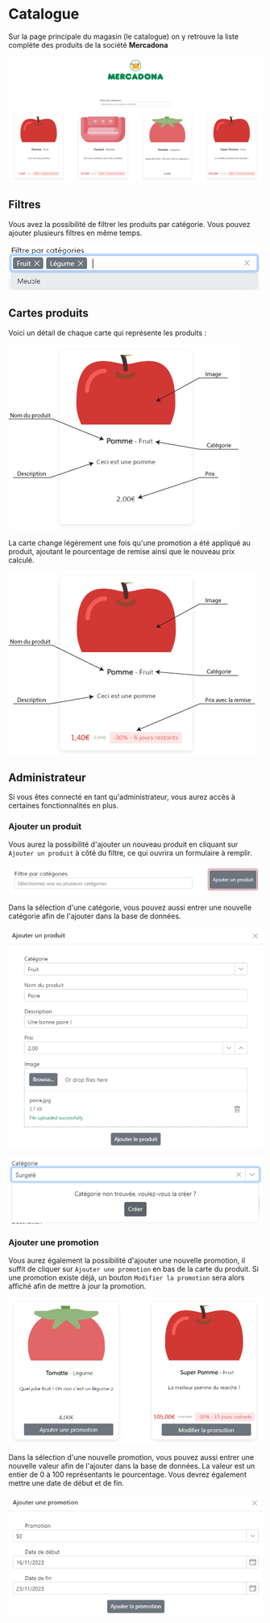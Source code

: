 # Catalogue

Sur la page principale du magasin (le catalogue) on y retrouve la liste complète des produits de la société **Mercadona**

![](catalog.png)

## Filtres

Vous avez la possibilité de filtrer les produits par catégorie. Vous pouvez ajouter plusieurs filtres en même temps.

![](catalog-filter.png)

## Cartes produits

Voici un détail de chaque carte qui représente les produits :

![](product-card.png)

La carte change légèrement une fois qu'une promotion a été appliqué au produit, ajoutant le pourcentage de remise ainsi que le nouveau prix calculé.

![](product-card-promo.png)

## Administrateur

Si vous êtes connecté en tant qu'administrateur, vous aurez accès à certaines fonctionnalités en plus.

### Ajouter un produit

Vous aurez la possibilité d'ajouter un nouveau produit en cliquant sur `Ajouter un produit` à côté du filtre, ce qui ouvrira un formulaire à remplir.

![](add-product.png)

Dans la sélection d'une catégorie, vous pouvez aussi entrer une nouvelle catégorie afin de l'ajouter dans la base de données.

![](add-product-form.png)

![](add-category.png)

### Ajouter une promotion

Vous aurez également la possibilité d'ajouter une nouvelle promotion, il suffit de cliquer sur `Ajouter une promotion` en bas de la carte du produit. 
Si une promotion existe déjà, un bouton `Modifier la promotion` sera alors affiché afin de mettre à jour la promotion.

![](add-promotion.png)

Dans la sélection d'une nouvelle promotion, vous pouvez aussi entrer une nouvelle valeur afin de l'ajouter dans la base de données.
La valeur est un entier de 0 à 100 représentants le pourcentage. Vous devrez également mettre une date de début et de fin.

![](add-promotion-form.png)